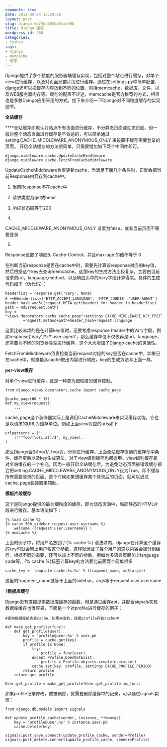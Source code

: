 ```yaml
---
comments: true
date: 2012-05-24 12:24:28
layout: post
slug: django-%e7%bc%93%e5%ad%98
title: Django 缓存
wordpress_id: 288
categories:
- Python
tags:
- django
- memcache
- 缓存
---
```


Django提供了多个粒度的服务器端缓存实现，包括对整个站点进行缓存，对单个view进行缓存，以及对页面局部片段进行缓存。通过在settings.py中简单配置，django还可以把缓存内容放到不同的位置，包括memcache，数据库，文件，以及WEB服务器内存等。缓存的配置不详述，memcache是官方推荐的方式，相信也是多数Django应用采用的方式。接下来介绍一下Django对不同粒度缓存的实现细节。

**全站缓存**

****全站缓存即默认对站点所有页面进行缓存，不分静态页面或动态页面。但一般对整个动态页面进行缓存是不合适的，可以简单通过setting.CACHE_MIDDLEWARE_ANONYMOUS_ONLY 来设置不缓存需要登录的页面。 开启全站缓存的方法很简单，只需要增加如下两个中间件即可。




    
    django.middleware.cache.UpdateCacheMiddleware
    django.middleware.cache.FetchFromCacheMiddleware


UpdateCacheMiddleware负责更新cache，当满足下面几个条件时，它就会把当前Response内容存到cache中。






	
  1. 当前Response不在cache中

	
  2. 请求类型为get或head

	
  3. 响应状态码等于200

	
  4. 


CACHE_MIDDLEWARE_ANONYMOUS_ONLY 设置为false，或者当前页面不需要登录


	
  5. 


Response设置了响应头 Cache-Control，并且max-age 的值不等于 0



在判断当前response是否在cache中时，需要先计算该response对应的key值，然后根据这个key去查询memcache。这里key的生成方法比较复杂，主要由当前请求的url，language,method，以及响应头中的Vary字段计算得来。具体的生成代码如下（伪代码）：

    
    headerlist = response.get('Vary', None)
    # 一般headerlist=['HTTP_ACCEPT_LANGUAGE', 'HTTP_COOKIE','USER-AGENT']
    header_hash =md5([request.META.get(header) for header in headerlist)
    path = md5(request.path)
    key = "views.decorators.cache.cache_page"+settings.CACHE_MIDDLEWARE_KEY_PREFIX\
            +request.method+path+header_hash+request.language





这里比较麻烦的是在计算key值时，还要考虑response header中的Vary字段，例如response['Vary']?=?'user-agent'，那么缓存单位不仅仅再是url，language，还需要为不同的浏览器类型进行缓存，这个大大增加了Django cache的灵活性。

FetchFromMiddleware负责检查当前request对应的key是否在cache中，如果已在cache中，就直接从cache取出内容进行响应，key的生成方法与上面一样。

**per-view缓存**

对单个view进行缓存，这是一种更为细粒度的缓存控制。

    
    from django.views.decorators.cache import cache_page
    
    @cache_page(60 * 15)
    def my_view(request):
        ...


cache_page这个装饰器实际上是调用CacheMiddleware来实现缓存功能，它也是以请求的URL为缓存单位。例如上面view对应的urls如下

    
    urlpatterns = ('',
        (r'^foo/(\d{1,2})/$', my_view),
    )





那么Django会对foo/1/, foo/2/，分别进行缓存。上面全站缓存提到的缓存命中条件，缓存更新以及key生成算法，对于view级别缓存也都适用。view级别缓存是对全站缓存的一个补充，因为一般开启全站缓存后，为避免动态页面被错误缓存都会把setting.CACHE_MIDDLEWARE_ANONYMOUS_ONLY设为True，即不缓存所有需要登录的页面。这个时候如果想缓存某个登录后的页面，就可以通过cache_page装饰器来辅助。

**模板片段缓存**

这个是Django提供的最为细粒度的缓存，即为动态页面中，局部静态的HTML片段进行缓存。基本语法如下：

    
    {% load cache %}
    {% cache 500 sidebar request.user.username %}
        welcome {{request.user.username}} !
    {% endcache %}


上面的例子中，将用户名放到了{% cache %} 语法块内，django在计算这个缓存的key时就会带上用户名这个参数，这样就保证了每个用户的这块内容会被分别缓存。根据不同的需要，还可以加上不同的参数，例如为多语言页面加上language code等。{% cache %}标签计算key的方法要比前面两个简单很多

    
    cache_key = 'template.cache.%s.%s' % (fragment_name, md5(args))


这里的fragment_name就等于上面的sidebar，args等于request.user.username

**?数据库缓存**

Django没有直接提供数据库缓存的函数，但是通过缓存api，并配合signals实现数据库缓存也很容易，下面是一个对profile进行缓存的例子：

    
    #查询数据库前先查cache，如果未查到，就把profile存到cache中
    
    def make_get_profile(func):
        def get_profile(user):
            key = 'profile@user.%s' % user.pk
            profile = cache.get(key)
            if profile is None:
                try:
                    profile = func(user)
                except Profile.DoesNotExist:
                    profile = Profile.objects.create(user=user)
                cache.set(key, profile, settings.CACHE_PROFILE_PERIOD)
            return profile
        return get_profile
    
    User.get_profile = make_get_profile(User.get_profile.im_func)


如果profile记录修改，或被删除，就需要删除缓存中的记录，可以通过signals实现：

    
    from django.db.models import signals
    
    def update_profile_cache(sender, instance, **kwargs):
        key = 'profile@user.%s' % instance.user.pk
        cache.delete(key)
    
    signals.post_save.connect(update_profile_cache, sender=Profile)
    signals.post_delete.connect(update_profile_cache, sender=Profile)



